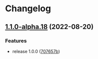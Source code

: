 # Changelog

## [1.1.0-alpha.18](https://github.com/pressbooks/aetna/compare/1.0.0-alpha.18...v1.1.0-alpha.18) (2022-08-20)


### Features

* release 1.0.0 ([707657b](https://github.com/pressbooks/aetna/commit/707657b0d366c3e30f466fba24048d5d2cd9283e))
